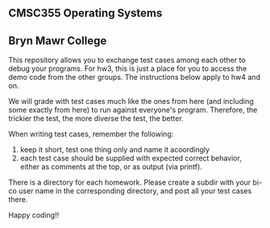 ## CMSC355 Operating Systems
## Bryn Mawr College

This repository allows you to exchange test cases among each other to debug your programs. For hw3, this is just a place for you to access the demo code from the other groups. The instructions below apply to hw4 and on.

We will grade with test cases much like the ones from here (and including some exactly from here) to run against everyone's program. Therefore, the trickier the test, the more diverse the test, the better.

When writing test cases, remember the following:
1. keep it short, test one thing only and name it acoordingly
2. each test case should be supplied with expected correct behavior, either as comments at the top, or as output (via printf). 

There is a directory for each homework. Please create a subdir with your bi-co user name in the corresponding directory, and post all your test cases there.

Happy coding!!
